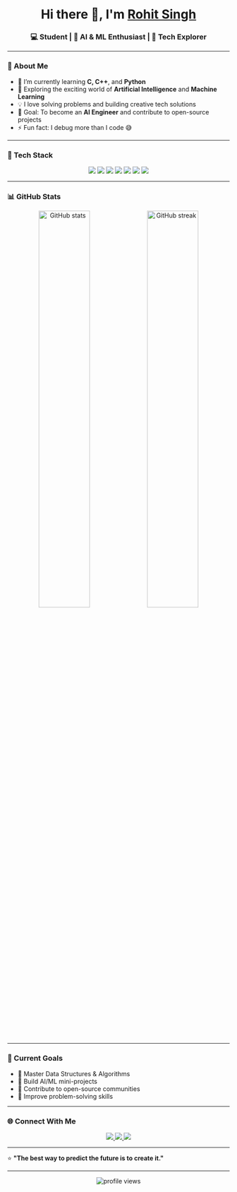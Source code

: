 <h1 align="center">Hi there 👋, I'm <a href="#">Rohit Singh </a></h1>
<h3 align="center">💻 Student | 🤖 AI & ML Enthusiast | 🚀 Tech Explorer</h3>

---

### 🧠 About Me  
- 🌱 I’m currently learning **C, C++**, and **Python**  
- 🤖 Exploring the exciting world of **Artificial Intelligence** and **Machine Learning**  
- 💡 I love solving problems and building creative tech solutions  
- 🎯 Goal: To become an **AI Engineer** and contribute to open-source projects  
- ⚡ Fun fact: I debug more than I code 😅  

---

### 🧩 Tech Stack  
<p align="center">
  <img src="https://img.shields.io/badge/C-00599C?style=for-the-badge&logo=c&logoColor=white"/>
  <img src="https://img.shields.io/badge/C++-00599C?style=for-the-badge&logo=cplusplus&logoColor=white"/>
  <img src="https://img.shields.io/badge/Python-3776AB?style=for-the-badge&logo=python&logoColor=yellow"/>
  <img src="https://img.shields.io/badge/Machine%20Learning-FF6F00?style=for-the-badge&logo=tensorflow&logoColor=white"/>
  <img src="https://img.shields.io/badge/Artificial%20Intelligence-000000?style=for-the-badge&logo=OpenAI&logoColor=white"/>
  <img src="https://img.shields.io/badge/GitHub-181717?style=for-the-badge&logo=github&logoColor=white"/>
  <img src="https://img.shields.io/badge/VS%20Code-0078D4?style=for-the-badge&logo=visualstudiocode&logoColor=white"/>
</p>

---

### 📊 GitHub Stats  
<p align="center">
  <img src="https://github-readme-stats.vercel.app/api?username=rkboss07&show_icons=true&theme=tokyonight" alt="GitHub stats" width="48%"/>
  <img src="https://github-readme-streak-stats.herokuapp.com/?user=rkboss07&theme=tokyonight" alt="GitHub streak" width="48%"/>
</p>

---

### 🚀 Current Goals  
- 🔹 Master Data Structures & Algorithms  
- 🔹 Build AI/ML mini-projects  
- 🔹 Contribute to open-source communities  
- 🔹 Improve problem-solving skills  

---

### 🌐 Connect With Me  
<p align="center">
  <a href="https://www.linkedin.com/" target="_blank">
    <img src="https://img.shields.io/badge/LinkedIn-blue?style=for-the-badge&logo=linkedin&logoColor=white"/>
  </a>
  <a href="mailto:rohitsinghxiv@gmail.com" target="_blank">
    <img src="https://img.shields.io/badge/Email-D14836?style=for-the-badge&logo=gmail&logoColor=white"/>
  </a>
  <a href="https://github.com/rkboss07" target="_blank">
    <img src="https://img.shields.io/badge/GitHub-181717?style=for-the-badge&logo=github&logoColor=white"/>
  </a>
</p>

---

⭐ **"The best way to predict the future is to create it."**

---

<p align="center">
  <img src="https://komarev.com/ghpvc/?username=YOUR_GITHUB_USERNAME&label=Profile%20Views&color=blue&style=flat" alt="profile views"/>
</p>
